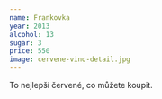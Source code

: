 ```yaml
---
name: Frankovka
year: 2013
alcohol: 13
sugar: 3
price: 550
image: cervene-vino-detail.jpg
---
```


To nejlepší červené, co můžete koupit.